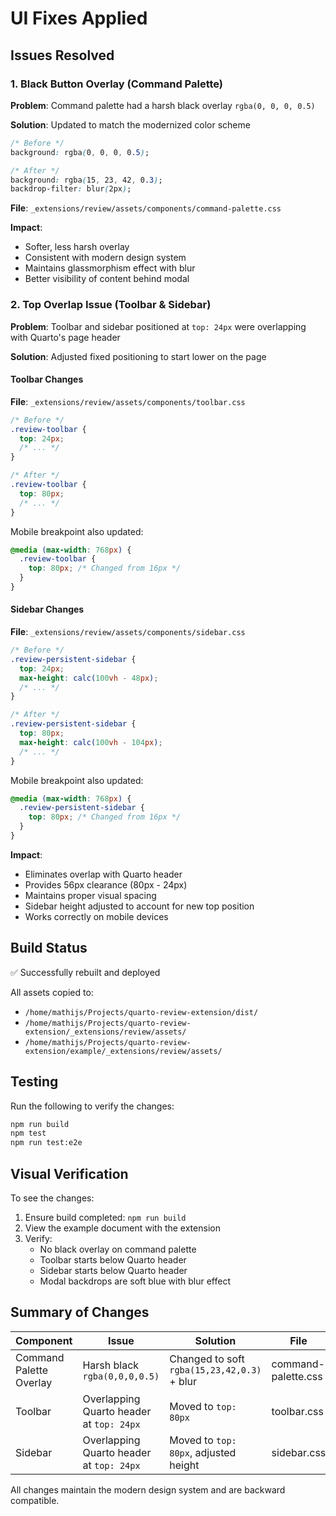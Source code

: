 # UI Fixes Applied

## Issues Resolved

### 1. Black Button Overlay (Command Palette)
**Problem**: Command palette had a harsh black overlay `rgba(0, 0, 0, 0.5)`

**Solution**: Updated to match the modernized color scheme
```css
/* Before */
background: rgba(0, 0, 0, 0.5);

/* After */
background: rgba(15, 23, 42, 0.3);
backdrop-filter: blur(2px);
```

**File**: `_extensions/review/assets/components/command-palette.css`

**Impact**:
- Softer, less harsh overlay
- Consistent with modern design system
- Maintains glassmorphism effect with blur
- Better visibility of content behind modal

### 2. Top Overlap Issue (Toolbar & Sidebar)
**Problem**: Toolbar and sidebar positioned at `top: 24px` were overlapping with Quarto's page header

**Solution**: Adjusted fixed positioning to start lower on the page

#### Toolbar Changes
**File**: `_extensions/review/assets/components/toolbar.css`

```css
/* Before */
.review-toolbar {
  top: 24px;
  /* ... */
}

/* After */
.review-toolbar {
  top: 80px;
  /* ... */
}
```

Mobile breakpoint also updated:
```css
@media (max-width: 768px) {
  .review-toolbar {
    top: 80px; /* Changed from 16px */
  }
}
```

#### Sidebar Changes
**File**: `_extensions/review/assets/components/sidebar.css`

```css
/* Before */
.review-persistent-sidebar {
  top: 24px;
  max-height: calc(100vh - 48px);
  /* ... */
}

/* After */
.review-persistent-sidebar {
  top: 80px;
  max-height: calc(100vh - 104px);
  /* ... */
}
```

Mobile breakpoint also updated:
```css
@media (max-width: 768px) {
  .review-persistent-sidebar {
    top: 80px; /* Changed from 16px */
  }
}
```

**Impact**:
- Eliminates overlap with Quarto header
- Provides 56px clearance (80px - 24px)
- Maintains proper visual spacing
- Sidebar height adjusted to account for new top position
- Works correctly on mobile devices

## Build Status
✅ Successfully rebuilt and deployed

All assets copied to:
- `/home/mathijs/Projects/quarto-review-extension/dist/`
- `/home/mathijs/Projects/quarto-review-extension/_extensions/review/assets/`
- `/home/mathijs/Projects/quarto-review-extension/example/_extensions/review/assets/`

## Testing
Run the following to verify the changes:
```bash
npm run build
npm test
npm run test:e2e
```

## Visual Verification
To see the changes:
1. Ensure build completed: `npm run build`
2. View the example document with the extension
3. Verify:
   - No black overlay on command palette
   - Toolbar starts below Quarto header
   - Sidebar starts below Quarto header
   - Modal backdrops are soft blue with blur effect

## Summary of Changes

| Component | Issue | Solution | File |
|-----------|-------|----------|------|
| Command Palette Overlay | Harsh black `rgba(0,0,0,0.5)` | Changed to soft `rgba(15,23,42,0.3)` + blur | command-palette.css |
| Toolbar | Overlapping Quarto header at `top: 24px` | Moved to `top: 80px` | toolbar.css |
| Sidebar | Overlapping Quarto header at `top: 24px` | Moved to `top: 80px`, adjusted height | sidebar.css |

All changes maintain the modern design system and are backward compatible.

